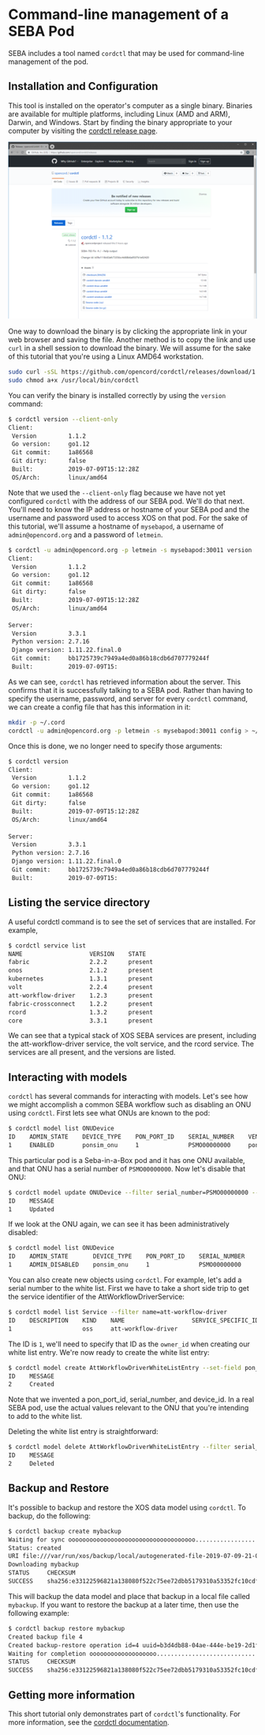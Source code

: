 # Command-line management of a SEBA Pod

SEBA includes a tool named `cordctl` that may be used for command-line management of the pod.

## Installation and Configuration

This tool is installed on the operator's computer as a single binary. Binaries are available for multiple platforms, including Linux (AMD and ARM), Darwin, and Windows. Start by finding the binary appropriate to your computer by visiting the [cordctl release page](https://github.com/opencord/cordctl/releases).


![cordctl release page](./screenshots/cordctl-releases.png)

One way to download the binary is by clicking the appropriate link in your web browser and saving the file. Another method is to copy the link and use `curl` in a shell session to download the binary. We will assume for the sake of this tutorial that you're using a Linux AMD64 workstation.

```bash
sudo curl -sSL https://github.com/opencord/cordctl/releases/download/1.1.2/cordctl-linux-amd64 -o /usr/local/bin/cordctl
sudo chmod a+x /usr/local/bin/cordctl
```

You can verify the binary is installed correctly by using the `version` command:

```bash
$ cordctl version --client-only
Client:
 Version         1.1.2
 Go version:     go1.12
 Git commit:     1a86568
 Git dirty:      false
 Built:          2019-07-09T15:12:28Z
 OS/Arch:        linux/amd64
```

Note that we used the `--client-only` flag because we have not yet configured `cordctl` with the address of our SEBA pod. We'll do that next. You'll need to know the IP address or hostname of your SEBA pod and the username and password used to access XOS on that pod. For the sake of this tutorial, we'll assume a hostname of `mysebapod`, a username of `admin@opencord.org` and a password of `letmein`.

```bash
$ cordctl -u admin@opencord.org -p letmein -s mysebapod:30011 version
Client:
 Version         1.1.2
 Go version:     go1.12
 Git commit:     1a86568
 Git dirty:      false
 Built:          2019-07-09T15:12:28Z
 OS/Arch:        linux/amd64

Server:
 Version         3.3.1
 Python version: 2.7.16
 Django version: 1.11.22.final.0
 Git commit:     bb1725739c7949a4ed0a86b18cdb6d707779244f
 Built:          2019-07-09T15:
```

As we can see, `cordctl` has retrieved information about the server. This confirms that it is successfully talking to a SEBA pod. Rather than having to specify the username, password, and server for every `cordctl` command, we can create a config file that has this information in it:

```bash
mkdir -p ~/.cord
cordctl -u admin@opencord.org -p letmein -s mysebapod:30011 config > ~/.cord/config
```

Once this is done, we no longer need to specify those arguments:

```bash
$ cordctl version
Client:
 Version         1.1.2
 Go version:     go1.12
 Git commit:     1a86568
 Git dirty:      false
 Built:          2019-07-09T15:12:28Z
 OS/Arch:        linux/amd64

Server:
 Version         3.3.1
 Python version: 2.7.16
 Django version: 1.11.22.final.0
 Git commit:     bb1725739c7949a4ed0a86b18cdb6d707779244f
 Built:          2019-07-09T15:
```

## Listing the service directory

A useful cordctl command is to see the set of services that are installed. For example,

```bash
$ cordctl service list
NAME                   VERSION    STATE
fabric                 2.2.2      present
onos                   2.1.2      present
kubernetes             1.3.1      present
volt                   2.2.4      present
att-workflow-driver    1.2.3      present
fabric-crossconnect    1.2.2      present
rcord                  1.3.2      present
core                   3.3.1      present
```

We can see that a typical stack of XOS SEBA services are present, including the att-workflow-driver service, the volt service, and the rcord service. The services are all present, and the versions are listed.

## Interacting with models

`cordctl` has several commands for interacting with models. Let's see how we might accomplish a common SEBA workflow such as disabling an ONU using `cordctl`. First lets see what ONUs are known to the pod:

```bash
$ cordctl model list ONUDevice
ID    ADMIN_STATE    DEVICE_TYPE    PON_PORT_ID    SERIAL_NUMBER    VENDOR
1     ENABLED        ponsim_onu     1              PSMO00000000     ponsim
```

This particular pod is a Seba-in-a-Box pod and it has one ONU available, and that ONU has a serial number of `PSMO00000000`. Now let's disable that ONU:

```bash
$ cordctl model update ONUDevice --filter serial_number=PSMO00000000 --set-field admin_state=ADMIN_DISABLED
ID    MESSAGE
1     Updated
```

If we look at the ONU again, we can see it has been administratively disabled:

```bash
$ cordctl model list ONUDevice
ID    ADMIN_STATE       DEVICE_TYPE    PON_PORT_ID    SERIAL_NUMBER    VENDOR
1     ADMIN_DISABLED    ponsim_onu     1              PSMO00000000     ponsim
```

You can also create new objects using `cordctl`. For example, let's add a serial number to the white list. First we have to take a short side trip to get the service identifier of the AttWorkflowDriverService:

```bash
$ cordctl model list Service --filter name=att-workflow-driver
ID    DESCRIPTION    KIND    NAME                   SERVICE_SPECIFIC_ID    VERSIONNUMBER
1                    oss     att-workflow-driver
```

The ID is `1`, we'll need to specify that ID as the `owner_id` when creating our white list entry. We're now ready to create the white list entry:

```bash
$ cordctl model create AttWorkflowDriverWhiteListEntry --set-field pon_port_id=3,serial_number=1234,device_id=5678,owner_id=1
ID    MESSAGE
2     Created
```

Note that we invented a pon_port_id, serial_number, and device_id. In a real SEBA pod, use the actual values relevant to the ONU that you're intending to add to the white list.

Deleting the white list entry is straightforward:

```bash
$ cordctl model delete AttWorkflowDriverWhiteListEntry --filter serial_number=1234
ID    MESSAGE
2     Deleted
```

## Backup and Restore

It's possible to backup and restore the XOS data model using `cordctl`. To backup, do the following:

```bash
$ cordctl backup create mybackup
Waiting for sync oooooooooooooooooooooooooooooooooooo........................................................................................................................................................................................................................................................................................................................
Status: created
URI file:///var/run/xos/backup/local/autogenerated-file-2019-07-09-21-03-41
Downloading mybackup
STATUS     CHECKSUM                                                                   CHUNKS    BYTES
SUCCESS    sha256:e33122596821a138080f522c75ee72dbb5179310a53352fc10cdf9443dc38d91    6         375656
```

This will backup the data model and place that backup in a local file called `mybackup`. If you want to restore the backup at a later time, then use the following example:

```bash
$ cordctl backup restore mybackup
Created backup file 4
Created backup-restore operation id=4 uuid=b3d4db88-04ae-444e-be19-2d1f6d4ede56
Waiting for completion ooooooooooooooooooo........................................................................................................................................................................................................................................................................................................................................................x
STATUS     CHECKSUM                                                                   CHUNKS    BYTES
SUCCESS    sha256:e33122596821a138080f522c75ee72dbb5179310a53352fc10cdf9443dc38d91    6         375656
```

## Getting more information

This short tutorial only demonstrates part of `cordctl`'s functionality. For more information, see the [cordctl documentation](../../../cordctl).
